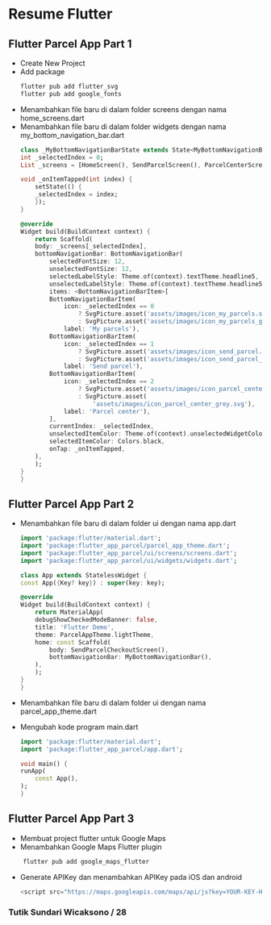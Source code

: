 <h1>Resume Flutter</h1>

## Flutter Parcel App Part 1
- Create New Project
- Add package
    ``` dart
    flutter pub add flutter_svg
    flutter pub add google_fonts 
    ```
- Menambahkan file baru di dalam folder screens dengan nama home_screens.dart
- Menambahkan file baru di dalam folder widgets dengan nama my_bottom_navigation_bar.dart
    ```dart
    class _MyBottomNavigationBarState extends State<MyBottomNavigationBar> {
    int _selectedIndex = 0;
    List _screens = [HomeScreen(), SendParcelScreen(), ParcelCenterScreen()];

    void _onItemTapped(int index) {
        setState(() {
        _selectedIndex = index;
        });
    }

    @override
    Widget build(BuildContext context) {
        return Scaffold(
        body: _screens[_selectedIndex],
        bottomNavigationBar: BottomNavigationBar(
            selectedFontSize: 12,
            unselectedFontSize: 12,
            selectedLabelStyle: Theme.of(context).textTheme.headline5,
            unselectedLabelStyle: Theme.of(context).textTheme.headline5,
            items: <BottomNavigationBarItem>[
            BottomNavigationBarItem(
                icon: _selectedIndex == 0
                    ? SvgPicture.asset('assets/images/icon_my_parcels.svg')
                    : SvgPicture.asset('assets/images/icon_my_parcels_grey.svg'),
                label: 'My parcels'),
            BottomNavigationBarItem(
                icon: _selectedIndex == 1
                    ? SvgPicture.asset('assets/images/icon_send_parcel.svg')
                    : SvgPicture.asset('assets/images/icon_send_parcel_grey.svg'),
                label: 'Send parcel'),
            BottomNavigationBarItem(
                icon: _selectedIndex == 2
                    ? SvgPicture.asset('assets/images/icon_parcel_center.svg')
                    : SvgPicture.asset(
                        'assets/images/icon_parcel_center_grey.svg'),
                label: 'Parcel center'),
            ],
            currentIndex: _selectedIndex,
            unselectedItemColor: Theme.of(context).unselectedWidgetColor,
            selectedItemColor: Colors.black,
            onTap: _onItemTapped,
        ),
        );
    }
    }
    ```

## Flutter Parcel App Part 2
- Menambahkan file baru di dalam folder ui dengan nama app.dart
    ```dart
    import 'package:flutter/material.dart';
    import 'package:flutter_app_parcel/parcel_app_theme.dart';
    import 'package:flutter_app_parcel/ui/screens/screens.dart';
    import 'package:flutter_app_parcel/ui/widgets/widgets.dart';

    class App extends StatelessWidget {
    const App({Key? key}) : super(key: key);

    @override
    Widget build(BuildContext context) {
        return MaterialApp(
        debugShowCheckedModeBanner: false,
        title: 'Flutter Demo',
        theme: ParcelAppTheme.lightTheme,
        home: const Scaffold(
            body: SendParcelCheckoutScreen(),
            bottomNavigationBar: MyBottomNavigationBar(),
        ),
        );
    }
    }
    ```
- Menambahkan file baru di dalam folder ui dengan nama parcel_app_theme.dart
    
- Mengubah kode program main.dart
    ```dart
    import 'package:flutter/material.dart';
    import 'package:flutter_app_parcel/app.dart';

    void main() {
    runApp(
        const App(),
    );
    }
    ```

## Flutter Parcel App Part 3
- Membuat project flutter untuk Google Maps 
- Menambahkan Google Maps Flutter plugin
```dart 
    flutter pub add google_maps_flutter
```
- Generate APIKey dan menambahkan APIKey pada iOS dan android
    ``` dart
    <script src="https://maps.googleapis.com/maps/api/js?key=YOUR-KEY-HERE"></script>
    ```

### Tutik Sundari Wicaksono / 28